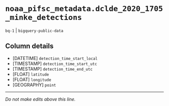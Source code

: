 # `noaa_pifsc_metadata.dclde_2020_1705_minke_detections`
`bq-1` | `bigquery-public-data`

## Column details
* [DATETIME]  `detection_time_start_local`
* [TIMESTAMP] `detection_time_start_utc`
* [TIMESTAMP] `detection_time_end_utc`
* [FLOAT]     `latitude`
* [FLOAT]     `longitude`
* [GEOGRAPHY] `point`

-------------------------------------------------------------------------------
*Do not make edits above this line.*
